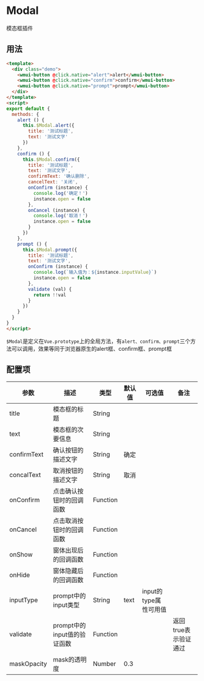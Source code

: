 # Modal

模态框插件

## 用法

```html
<template>
  <div class="demo">
    <wmui-button @click.native="alert">alert</wmui-button>
    <wmui-button @click.native="confirm">confirm</wmui-button>
    <wmui-button @click.native="prompt">prompt</wmui-button>
  </div>
</template>
<script>
export default {
  methods: {
    alert () {
      this.$Modal.alert({
        title: '测试标题',
        text: '测试文字'
      })
    },
    confirm () {
      this.$Modal.confirm({
        title: '测试标题',
        text: '测试文字',
        confirmText: '确认删除',
        cancelText: '关闭',
        onConfirm (instance) {
          console.log('确定！')
          instance.open = false
        },
        onCancel (instance) {
          console.log('取消！')
          instance.open = false
        }
      })
    },
    prompt () {
      this.$Modal.prompt({
        title: '测试标题',
        text: '测试文字',
        onConfirm (instance) {
          console.log(`输入值为：${instance.inputValue}`)
          instance.open = false
        },
        validate (val) {
          return !!val
        }
      })
    }
  }
}
</script>
```

`$Modal`是定义在`Vue.prototype`上的全局方法，有`alert、confirm、prompt`三个方法可以调用，效果等同于浏览器原生的alert框、confirm框、prompt框

## 配置项

| 参数 | 描述 | 类型 | 默认值 | 可选值 | 备注 |
|------|-----|------|--------|-------| ---- |
| title  | 模态框的标题 | String |  |  |  |
| text  | 模态框的次要信息 | String |  |  |  |
| confirmText  | 确认按钮的描述文字 | String | 确定 |  |  |
| concalText  | 取消按钮的描述文字 | String | 取消 |  |  |
| onConfirm  | 点击确认按钮时的回调函数 | Function | |  |  |
| onCancel  | 点击取消按钮时的回调函数 | Function | |  |  |
| onShow  | 窗体出现后的回调函数 | Function | |  |  |
| onHide  | 窗体隐藏后的回调函数 | Function | |  |  |
| inputType  | prompt中的input类型 | String | text | input的type属性可用值 |  |
| validate  | prompt中的input值的验证函数 | Function |  |  | 返回true表示验证通过 |
| maskOpacity  | mask的透明度 | Number | 0.3 | 
